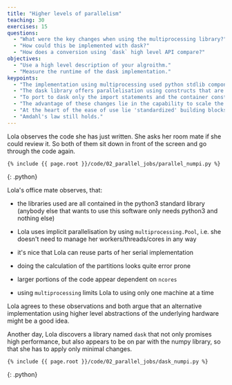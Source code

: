 ```yaml
---
title: "Higher levels of parallelism"
teaching: 30
exercises: 15
questions:
  - "What were the key changes when using the multiprocessing library?"
  - "How could this be implemented with dask?"
  - "How does a conversion using `dask` high level API compare?"
objectives:
  - "Use a high level description of your algroithm."
  - "Measure the runtime of the dask implementation."
keypoints:
  - "The implementation using multiprocessing used python stdlib components. (very portable)"
  - "The dask library offers parallelisation using constructs that are very numpy like."
  - "To port to dask only the import statements and the container construction needs to be changed."
  - "The advantage of these changes lie in the capability to scale the job to larger machines (test locally, scale globally)."
  - "At the heart of the ease of use lie 'standardized' building blocks for algorithms using the map-reduce paradigm."
  - "Amdahl's law still holds."
---
```


Lola observes the code she has just written. She asks her room mate if she could review it. So both of them sit down in front of the screen and go through the code again.

~~~
{% include {{ page.root }}/code/02_parallel_jobs/parallel_numpi.py %}
~~~
{: .python}

Lola's office mate observes, that:

- the libraries used are all contained in the python3 standard library   
(anybody else that wants to use this software only needs python3 and nothing else)

- Lola uses implicit parallelisation by using `multiprocessing.Pool`, i.e. she doesn't need to manage her workers/threads/cores in any way

- it's nice that Lola can reuse parts of her serial implementation

- doing the calculation of the partitions looks quite error prone

- larger portions of the code appear dependent on `ncores`

- using `multiprocessing` limits Lola to using only one machine at a time

Lola agrees to these observations and both argue that an alternative implementation using higher level abstractions of the underlying hardware might be a good idea.

Another day, Lola discovers a library named `dask` that not only promises high performance, but also appears to be on par with the numpy library, so that she has to apply only minimal changes.

~~~
{% include {{ page.root }}/code/02_parallel_jobs/dask_numpi.py %}
~~~
{: .python}

